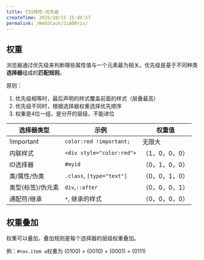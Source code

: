 ```yaml
---
title: CSS特性-优先级
createTime: 2025/10/15 15:44:57
permalink: /WebStack/2i800rix/
---
```



## 权重
浏览器通过优先级来判断哪些属性值与一个元素最为相关。优先级是基于不同种类**选择器**组成的**匹配规则**。

原则：
1. 优先级相等时，最后声明的样式覆盖前面的样式（层叠最高）
2. 优先级不同时，根据选择器权重选择优先顺序
3. 权重是4位一组，是分开的层级，不能进位

| 选择器类型        | 示例                      | 权重值         |
| ----------------- | ------------------------- | -------------- |
| !important        | `color:red !important;`   | 无限大         |
| 内联样式          | `<div style="color:red">` | （1，0，0，0） |
| ID选择器          | `#myid`                   | （0，1，0，0） |
| 类/属性/伪类      | `.class`, `[type="text"]` | （0，0，1，0） |
| 类型(标签)/伪元素 | `div`,`::after`           | （0，0，0，1） |
| 通配符/继承       | `*`, 继承的样式           | （0，0，0，0） |


## 权重叠加

权重可以叠加，叠加规则是每个选择器的层级权重叠加。

例：`#nav.item a`权重为 (0100) + (0010) + (0001) = (0111)